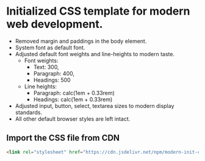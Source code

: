 # Initialized CSS template for modern web development.

- Removed margin and paddings in the body element.
- System font as default font.
- Adjusted default font weights and line-heights to modern taste.
  - Font weights:
    - Text: 300,
    - Paragraph: 400,
    - Headings: 500
  - Line heights:
    - Paragraph: calc(1em + 0.33rem)
    - Headings: calc(1em + 0.33rem)
- Adjusted input, button, select, textarea sizes to modern display standards.
- All other default browser styles are left intact.

## Import the CSS file from CDN

```html
<link rel="stylesheet" href="https://cdn.jsdelivr.net/npm/modern-init-css@latest/init.css">
```
